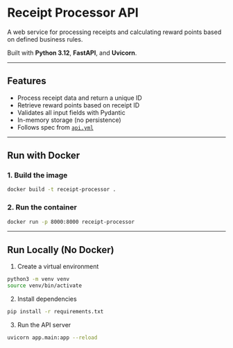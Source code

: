 # Receipt Processor API

A web service for processing receipts and calculating reward points based on defined business rules.

Built with **Python 3.12**, **FastAPI**, and **Uvicorn**.

---

## Features

- Process receipt data and return a unique ID
- Retrieve reward points based on receipt ID
- Validates all input fields with Pydantic
- In-memory storage (no persistence)
- Follows spec from [`api.yml`](https://github.com/SabrinaKung/receipt-processor/blob/main/api.yaml)

---

## Run with Docker

### 1. Build the image

```bash
docker build -t receipt-processor .
```
### 2. Run the container

```bash
docker run -p 8000:8000 receipt-processor
```

---

## Run Locally (No Docker)

1. Create a virtual environment

```bash
python3 -m venv venv
source venv/bin/activate
```

2. Install dependencies

```bash
pip install -r requirements.txt
```

3. Run the API server

```bash
uvicorn app.main:app --reload
```
